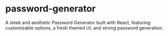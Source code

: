 # password-generator
A sleek and aesthetic Password Generator built with React, featuring customizable options, a fresh themed UI, and strong password generation.
